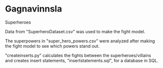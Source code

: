 # Gagnavinnsla
Superheroes

Data from "SuperheroDataset.csv" was used to make the fight model.

The superpowers in "super_hero_powers.csv" were analyzed after making the fight model to see which powers stand out.

"createinserts.py" calculates the fights between the superheroes/villains and creates insert statements, "insertstatements.sql", for a database in SQL.
